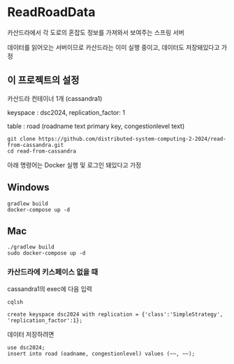 # ReadRoadData
카산드라에서 각 도로의 혼잡도 정보를 가져와서 보여주는 스프링 서버

데이터를 읽어오는 서버이므로 카산드라는 이미 실행 중이고, 데이터도 저장돼있다고 가정

## 이 프로젝트의 설정

카산드라 컨테이너 1개 (cassandra1)

keyspace : dsc2024, replication_factor: 1

table : road (roadname text primary key, congestionlevel text)

```
git clone https://github.com/distributed-system-computing-2-2024/read-from-cassandra.git
cd read-from-cassandra
```

아래 명령어는 Docker 실행 및 로그인 돼있다고 가정

## Windows

```
gradlew build
docker-compose up -d
```

## Mac

```
./gradlew build
sudo docker-compose up -d
```

### 카산드라에 키스페이스 없을 때

cassandra1의 exec에 다음 입력

```
cqlsh

create keyspace dsc2024 with replication = {'class':'SimpleStrategy', 'replication_factor':1};
```

데이터 저장하려면

```
use dsc2024;
insert into road (oadname, congestionlevel) values (~~, ~~);
```
